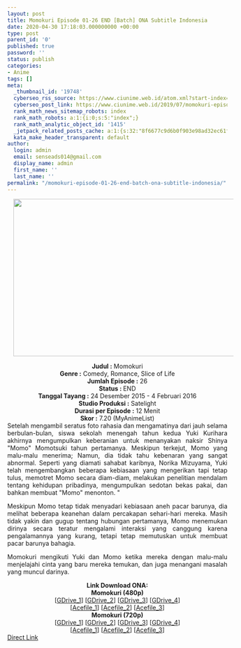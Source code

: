 ```yaml
---
layout: post
title: Momokuri Episode 01-26 END [Batch] ONA Subtitle Indonesia
date: 2020-04-30 17:18:03.000000000 +00:00
type: post
parent_id: '0'
published: true
password: ''
status: publish
categories:
- Anime
tags: []
meta:
  _thumbnail_id: '19748'
  cyberseo_rss_source: https://www.ciunime.web.id/atom.xml?start-index=1201&max-results=150
  cyberseo_post_link: https://www.ciunime.web.id/2019/07/momokuri-episode-01-26-end-batch-ona.html
  rank_math_news_sitemap_robots: index
  rank_math_robots: a:1:{i:0;s:5:"index";}
  rank_math_analytic_object_id: '1415'
  _jetpack_related_posts_cache: a:1:{s:32:"8f6677c9d6b0f903e98ad32ec61f8deb";a:2:{s:7:"expires";i:1657118214;s:7:"payload";a:3:{i:0;a:1:{s:2:"id";i:27112;}i:1;a:1:{s:2:"id";i:27114;}i:2;a:1:{s:2:"id";i:27108;}}}}
  kata_make_header_transparent: default
author:
  login: admin
  email: senseads014@gmail.com
  display_name: admin
  first_name: ''
  last_name: ''
permalink: "/momokuri-episode-01-26-end-batch-ona-subtitle-indonesia/"
---
```

<div class="separator" style="clear: both; text-align: center;"><a href="https://1.bp.blogspot.com/-Px9UbJRYG3w/XScvhXjM18I/AAAAAAAAbfE/WoHpC4NP4eU_UzqCP3DWqGOVXpNSNW91wCLcBGAs/s1600/Momokuri.jpg" imageanchor="1" style="margin-left: 1em; margin-right: 1em;"><img border="0" data-original-height="720" data-original-width="1280" height="360" src="{{ site.baseurl }}/assets/2020/04/Momokuri.jpg" width="640" /></a></div>
<p>
<div style="text-align: center;"><b>Judul</b><b><b> </b>:</b> Momokuri</div>
<div style="text-align: center;"><b><b>Genre :</b></b> Comedy, Romance, Slice of Life</div>
<div style="text-align: center;"><b>Jumlah Episode :</b> 26<br /><b>Status :&nbsp;</b>END<br /><b>Tanggal Tayang :</b> 24 Desember 2015 - 4 Februari 2016<br /><b>Studio Produksi :</b> Satelight<br /><b>Durasi per Episode :</b> 12 Menit</div>
<div style="text-align: center;"><b>Skor :</b> 7.20 (MyAnimeList)</div>
<div style="text-align: center;"></div>
<div style="text-align: justify;">Setelah mengambil seratus foto rahasia dan mengamatinya dari jauh selama berbulan-bulan, siswa sekolah menengah tahun kedua Yuki Kurihara akhirnya mengumpulkan keberanian untuk menanyakan naksir Shinya "Momo" Momotsuki tahun pertamanya. Meskipun terkejut, Momo yang malu-malu menerima; Namun, dia tidak tahu kebenaran yang sangat abnormal. Seperti yang diamati sahabat karibnya, Norika Mizuyama, Yuki telah mengembangkan beberapa kebiasaan yang mengerikan tapi tetap tulus, memotret Momo secara diam-diam, melakukan penelitian mendalam tentang kehidupan pribadinya, mengumpulkan sedotan bekas pakai, dan bahkan membuat "Momo" menonton. "</p>
<p>Meskipun Momo tetap tidak menyadari kebiasaan aneh pacar barunya, dia melihat beberapa keanehan dalam percakapan sehari-hari mereka. Masih tidak yakin dan gugup tentang hubungan pertamanya, Momo menemukan dirinya secara teratur mengalami interaksi yang canggung karena pengalamannya yang kurang, tetapi tetap memutuskan untuk membuat pacar barunya bahagia.</p>
<p>Momokuri mengikuti Yuki dan Momo ketika mereka dengan malu-malu menjelajahi cinta yang baru mereka temukan, dan juga menangani masalah yang muncul darinya.</p></div>
<div style="text-align: justify;"></div>
<div style="text-align: justify;"></div>
<div style="text-align: center;"><b>Link Download ONA:</b></div>
<div style="text-align: center;"><b>Momokuri (480p)</b></div>
<div style="text-align: center;">[<a href="https://drive.google.com/uc?id=1Z8xS31vytGmaW3aFQt_WW_fVQtIYp5Jd" target="_blank" rel="noopener">GDrive_1</a>] [<a href="https://drive.google.com/uc?id=1MNjnREbGoxcVfmTPhu8SA2XP28Kjx24J" target="_blank" rel="noopener">GDrive_2</a>] [<a href="https://drive.google.com/uc?id=0B9pOJSv6r7Z9YkJUQlUzWURrOUk" target="_blank" rel="noopener">GDrive_3</a>] [<a href="https://drive.google.com/uc?id=1DapUFt9PKdUJEWNxfCxU5gDSf4jh6Pbn" target="_blank" rel="noopener">GDrive_4</a>]<br />[<a href="https://acefile.co/f/11176228/kusonime-momo-kuri-480p-rar" target="_blank" rel="noopener">Acefile_1</a>] [<a href="https://acefile.co/f/2428281/shirainime_momo-kuri-480p-rar" target="_blank" rel="noopener">Acefile_2</a>] [<a href="https://acefile.co/f/9396545/wibudesu-momo-kuri-480-rar" target="_blank" rel="noopener">Acefile_3</a>]</div>
<div style="text-align: center;"><b>Momokuri (720p)</b><br />[<a href="https://drive.google.com/uc?id=1P5HFpvnhgIWME7sU8eouWiTHJnJuMz1w" target="_blank" rel="noopener">GDrive_1</a>] [<a href="https://drive.google.com/uc?id=1T24uJRSXQ8jEheVQw_8hdW8Yk3D-7g4A" target="_blank" rel="noopener">GDrive_2</a>] [<a href="https://drive.google.com/uc?id=0B9pOJSv6r7Z9UVNiVTg0TkFqenM" target="_blank" rel="noopener">GDrive_3</a>] [<a href="https://drive.google.com/uc?id=1q7IUiqs2FIIEsw3rjyx4o1Q0G2jlQIXG" target="_blank" rel="noopener">GDrive_4</a>]<br />[<a href="https://acefile.co/f/11176230/kusonime-momo-kuri-720p-rar" target="_blank" rel="noopener">Acefile_1</a>] [<a href="https://acefile.co/f/2428280/shirainime_momo-kuri-720p-rar" target="_blank" rel="noopener">Acefile_2</a>] [<a href="https://acefile.co/f/9396546/wibudesu-momo-kuri-720-rar" target="_blank" rel="noopener">Acefile_3</a>]</div>
<link rel="stylesheet" href="https://cdnjs.cloudflare.com/ajax/libs/font-awesome/4.7.0/css/font-awesome.min.css" />
<div class="divbtn"> <a href="https://handymansurrender.com/fihup8buzv?key=94550f7ce39444073321dde3b8782f97" class="btn"><i class="fa fa-download"></i> Direct Link</a> </div>
